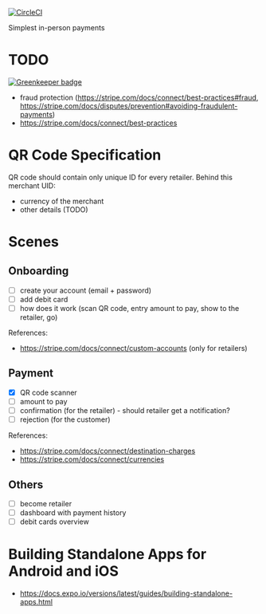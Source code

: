 [![CircleCI](https://circleci.com/gh/adeira/mobile-quick-payments/tree/master.svg?style=svg)](https://circleci.com/gh/adeira/mobile-quick-payments/tree/master)

Simplest in-person payments

# TODO

[![Greenkeeper badge](https://badges.greenkeeper.io/adeira/mobile-quick-payments.svg)](https://greenkeeper.io/)

- fraud protection (https://stripe.com/docs/connect/best-practices#fraud, https://stripe.com/docs/disputes/prevention#avoiding-fraudulent-payments)
- https://stripe.com/docs/connect/best-practices

# QR Code Specification

QR code should contain only unique ID for every retailer. Behind this merchant UID:

- currency of the merchant
- other details (TODO)

# Scenes

## Onboarding

- [ ] create your account (email + password)
- [ ] add debit card
- [ ] how does it work (scan QR code, entry amount to pay, show to the retailer, go)

References:

- https://stripe.com/docs/connect/custom-accounts (only for retailers)

## Payment

- [x] QR code scanner
- [ ] amount to pay
- [ ] confirmation (for the retailer) - should retailer get a notification?
- [ ] rejection (for the customer)

References:

- https://stripe.com/docs/connect/destination-charges
- https://stripe.com/docs/connect/currencies

## Others

- [ ] become retailer
- [ ] dashboard with payment history
- [ ] debit cards overview

# Building Standalone Apps for Android and iOS

- https://docs.expo.io/versions/latest/guides/building-standalone-apps.html
